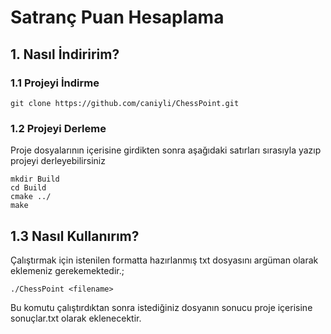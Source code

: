 # Satranç Puan Hesaplama

## 1. Nasıl İndiririm?

### 1.1 Projeyi İndirme

```
git clone https://github.com/caniyli/ChessPoint.git
```

### 1.2 Projeyi Derleme

Proje dosyalarının içerisine girdikten sonra aşağıdaki satırları sırasıyla yazıp projeyi derleyebilirsiniz

```
mkdir Build
cd Build
cmake ../
make 
```


## 1.3 Nasıl Kullanırım?

Çalıştırmak için istenilen formatta hazırlanmış txt dosyasını argüman olarak eklemeniz gerekemektedir.;

```
./ChessPoint <filename>
```

Bu komutu çalıştırdıktan sonra istediğiniz dosyanın sonucu proje içerisine sonuçlar.txt olarak eklenecektir.
